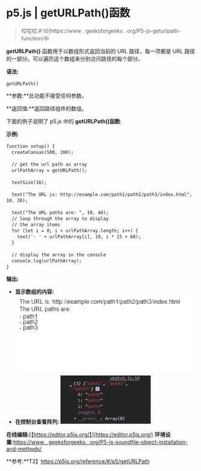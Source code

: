 # p5.js | getURLPath()函数

> 哎哎哎:# t0]https://www . geeksforgeeks . org/P5-js-geturlpath-function/中

**getURLPath()** 函数用于以数组形式返回当前的 URL 路径，每一项都是 URL 路径的一部分。可以遍历这个数组来分别访问路径的每个部分。

**语法:**

```
getURLPath()
```

**参数:**此功能不接受任何参数。

**返回值:**返回路径组件的数组。

下面的例子说明了 p5.js 中的 **getURLPath()函数**:

**示例:**

```
function setup() {
  createCanvas(500, 200);

  // get the url path as array
  urlPathArray = getURLPath();

  textSize(16);

  text("The URL is: http://example.com/path1/path2/path3/index.html", 10, 20);

  text("The URL paths are: ", 10, 40);
  // loop through the array to display
  // the array items
  for (let i = 0; i < urlPathArray.length; i++) {
    text('- ' + urlPathArray[i], 10, i * 15 + 60);
  }

  // display the array in the console
  console.log(urlPathArray);
}
```

**输出:**

*   **显示数组的内容:**
    ![path-array-display](img/bdbaa07fabcda8a823b21f958c3aa086.png)
*   **在控制台查看阵列:**
    ![path-array-console](img/82b6d5a30105c4402a4f0f20bf3e06cf.png)

**在线编辑:**[【https://editor.p5js.org/】](https://editor.p5js.org/)
**环境设置:**[https://www . geeksforgeeks . org/P5-js-soundfile-object-installation-and-methods/](https://www.geeksforgeeks.org/p5-js-soundfile-object-installation-and-methods/)

**参考:**T2】https://p5js.org/reference/#/p5/getURLPath